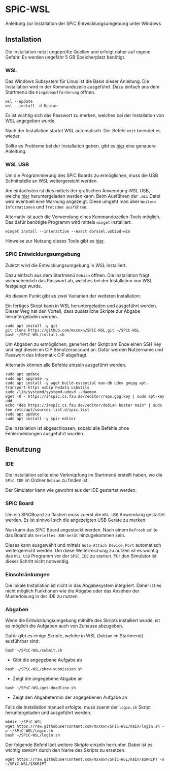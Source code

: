# SPiC-WSL

Anleitung zur Installation der SPiC Entwicklungsumgebung unter Windows

## Installation

Die Installation nutzt ungeprüfte Quellen und erfolgt daher auf eigene Gefahr.
Es werden ungefähr 5 GB Speicherplatz benötigt.

### WSL

Das Windows Subsystem für Linux ist die Basis dieser Anleitung.
Die Installation wird in der Kommandozeile ausgeführt.
Dazu einfach aus dem Startmenü die `Eingabeaufforderung` öffnen.

```
wsl --update
wsl --install -d Debian
```

Es ist wichtig sich das Passwort zu merken, welches bei der Installation von WSL angegeben wurde.

Nach der Installation startet WSL automatisch.
Der Befehl `exit` beendet es wieder.

Sollte es Probleme bei der Installation geben, gibt es [hier](https://learn.microsoft.com/de-de/windows/wsl/install) eine genauere Anleitung.

### WSL USB

Um die Programmierung des SPiC Boards zu ermöglichen, muss die USB Schnittstelle an WSL weitergereicht werden.

Am einfachsten ist dies mittels der grafischen Anwendung WSL USB, welche [hier](https://gitlab.com/alelec/wsl-usb-gui/-/releases) heruntergeladen werden kann.
Beim Ausführen der `.msi` Datei wird eventuell eine Warnung angezeigt.
Diese umgeht man über `Weitere Informationen` und `Trotzdem ausführen`.

Alternativ ist auch die Verwendung eines Kommandozeilen-Tools möglich.
Das dafür benötigte Programm wird mittels `winget` installiert.

```
winget install --interactive --exact dorssel.usbipd-win
```

Hinweise zur Nutzung dieses Tools gibt es [hier](https://learn.microsoft.com/de-de/windows/wsl/connect-usb#attach-a-usb-device).

### SPiC Entwicklungsumgebung

Zuletzt wird die Entwicklungsumgebung in WSL installiert.

Dazu einfach aus dem Startmenü `Debian` öffnen.
Die Installation fragt wahrscheinlich das Passwort ab, welches bei der Installation von WSL festgelegt wurde.

Ab diesem Punkt gibt es zwei Varianten der weiteren Installation:

Ein fertiges Skript kann in WSL heruntergeladen und ausgeführt werden.
Dieser Weg hat den Vorteil, dass zusätzliche Skripte zur Abgabe heruntergeladen werden.

```
sudo apt install -y git
git clone https://github.com/mxxmxn/SPiC-WSL.git ~/SPiC-WSL
bash ~/SPiC-WSL/install.sh
```

Um Abgaben zu ermöglichen, generiert der Skript am Ende einen SSH Key und legt diesen im CIP Benutzeraccount an.
Dafür werden Nutzername und Passwort des Informatik CIP abgefragt.

Alternativ können alle Befehle einzeln ausgeführt werden.

```
sudo apt update
sudo apt upgrade -y
sudo apt install -y wget build-essential man-db udev gnupg apt-transport-https usbip hwdata usbutils
sudo /lib/systemd/systemd-udevd --daemon
wget -O - https://i4spic.cs.fau.de//editor/repo.gpg.key | sudo apt-key add -
echo "deb https://i4spic.cs.fau.de//editor/debian buster main" | sudo tee /etc/apt/sources.list.d/spic.list
sudo apt update
sudo apt install -y spic-editor
```

Die Installation ist abgeschlossen, sobald alle Befehle ohne Fehlermeldungen ausgeführt wurden.

## Benutzung

### IDE

Die Installation sollte eine Verknüpfung im Startmenü erstellt haben, wo die `SPiC IDE` im Ordner `Debian` zu finden ist.

Der Simulator kann wie gewohnt aus der IDE gestartet werden.

### SPiC Board

Um ein SPiCBoard zu flashen muss zuerst die `WSL USB` Anwendung gestartet werden.
Es ist sinnvoll sich die angezeigten USB Geräte zu merken.

Nun kann das SPiC Board angesteckt werden.
Nach einem `Refresh` sollte das Board als `Serielles USB-Gerät` hinzugekommen sein.

Dieses kann ausgewählt und mittels `Auto-Attach Device`, `Port` automatisch weitergereicht werden.
Um diese Weiterreichung zu nutzen ist es wichtig das `WSL USB` Programm vor der `SPiC IDE` zu starten.
Für den Simulator ist dieser Schritt nicht notwendig.

### Einschränkungen

Die lokale Installation ist nicht in das Abgabesystem integriert.
Daher ist es nicht möglich Funktionen wie die Abgabe oder das Ansehen der Musterlösung in der IDE zu nutzen.

### Abgaben

Wenn die Entwicklungsumgebung mithilfe des Skripts installiert wurde, ist es möglich die Aufgaben auch von Zuhause abzugeben.

Dafür gibt es einige Skripte, welche in WSL (`Debian` im Startmenü) ausführbar sind:

```
bash ~/SPiC-WSL/submit.sh
```

- Gibt die angegebene Aufgabe ab

```
bash ~/SPiC-WSL/show-submission.sh
```

- Zeigt die angegebene Abgabe an

```
bash ~/SPiC-WSL/get-deadline.sh
```

- Zeigt den Abgabetermin der angegebenen Aufgabe an

Falls die Installation manuell erfolgte, muss zuerst der `login.sh` Skript heruntergeladen und ausgeführt werden.

```
mkdir ~/SPiC-WSL
wget https://raw.githubusercontent.com/mxxmxn/SPiC-WSL/main/login.sh -o ~/SPiC-WSL/login.sh
bash ~/SPiC-WSL/login.sh
````

Der folgende Befehl lädt weitere Skripte einzeln herrunter.
Dabei ist es wichtig `$SKRIPT` durch den Name des Skripts zu ersetzen.

```
wget https://raw.githubusercontent.com/mxxmxn/SPiC-WSL/main/$SKRIPT -o ~/SPiC-WSL/$SKRIPT
```
